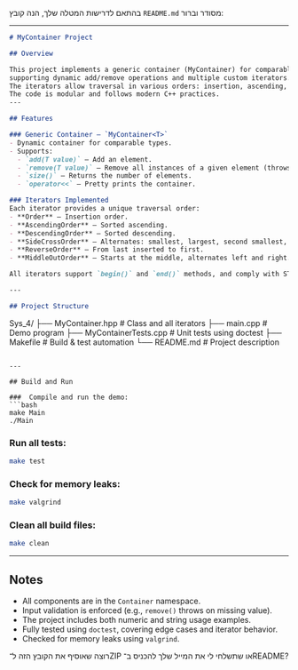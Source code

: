 בהתאם לדרישות המטלה שלך, הנה קובץ `README.md` מסודר וברור:

---

```markdown
# MyContainer Project

## Overview

This project implements a generic container (MyContainer) for comparable elements,
supporting dynamic add/remove operations and multiple custom iterators.
The iterators allow traversal in various orders: insertion, ascending, descending, side-cross, reverse, and middle-out.
The code is modular and follows modern C++ practices.
---

## Features

### Generic Container – `MyContainer<T>`
- Dynamic container for comparable types.
- Supports:
  - `add(T value)` – Add an element.
  - `remove(T value)` – Remove all instances of a given element (throws if not found).
  - `size()` – Returns the number of elements.
  - `operator<<` – Pretty prints the container.

### Iterators Implemented
Each iterator provides a unique traversal order:
- **Order** – Insertion order.
- **AscendingOrder** – Sorted ascending.
- **DescendingOrder** – Sorted descending.
- **SideCrossOrder** – Alternates: smallest, largest, second smallest, second largest, etc.
- **ReverseOrder** – From last inserted to first.
- **MiddleOutOrder** – Starts at the middle, alternates left and right.

All iterators support `begin()` and `end()` methods, and comply with STL-style iteration.

---

## Project Structure

```

Sys\_4/
├── MyContainer.hpp         # Class and all iterators
├── main.cpp                # Demo program
├── MyContainerTests.cpp    # Unit tests using doctest
├── Makefile                # Build & test automation
└── README.md               # Project description

````

---

## Build and Run

###  Compile and run the demo:
```bash
make Main
./Main
````

### Run all tests:

```bash
make test
```

### Check for memory leaks:

```bash
make valgrind
```

### Clean all build files:

```bash
make clean
```

---

## Notes

* All components are in the `Container` namespace.
* Input validation is enforced (e.g., `remove()` throws on missing value).
* The project includes both numeric and string usage examples.
* Fully tested using `doctest`, covering edge cases and iterator behavior.
* Checked for memory leaks using `valgrind`.



רוצה שאוסיף את הקובץ הזה ל־ZIP או שתשלחי לי את המייל שלך להכניס ב־README?
```
